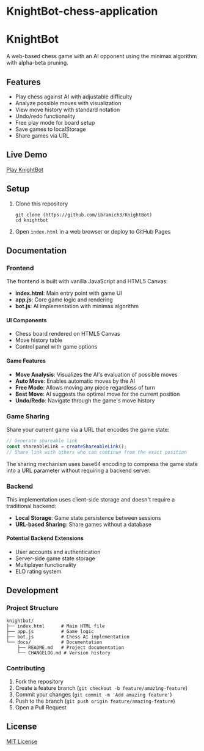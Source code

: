# KnightBot-chess-application

# KnightBot

A web-based chess game with an AI opponent using the minimax algorithm with alpha-beta pruning.

## Features
- Play chess against AI with adjustable difficulty
- Analyze possible moves with visualization
- View move history with standard notation
- Undo/redo functionality
- Free play mode for board setup
- Save games to localStorage
- Share games via URL

## Live Demo
[Play KnightBot](https://github.com/ibramich3/KnightBot)

## Setup
1. Clone this repository
   ```
   git clone (https://github.com/ibramich3/KnightBot)
   cd knightbot
   ```
2. Open `index.html` in a web browser or deploy to GitHub Pages

## Documentation

### Frontend
The frontend is built with vanilla JavaScript and HTML5 Canvas:

- **index.html**: Main entry point with game UI
- **app.js**: Core game logic and rendering
- **bot.js**: AI implementation with minimax algorithm

#### UI Components
- Chess board rendered on HTML5 Canvas
- Move history table
- Control panel with game options

#### Game Features
- **Move Analysis**: Visualizes the AI's evaluation of possible moves
- **Auto Move**: Enables automatic moves by the AI
- **Free Mode**: Allows moving any piece regardless of turn
- **Best Move**: AI suggests the optimal move for the current position
- **Undo/Redo**: Navigate through the game's move history

### Game Sharing
Share your current game via a URL that encodes the game state:

```javascript
// Generate shareable link
const shareableLink = createShareableLink();
// Share link with others who can continue from the exact position
```

The sharing mechanism uses base64 encoding to compress the game state into a URL parameter without requiring a backend server.

### Backend
This implementation uses client-side storage and doesn't require a traditional backend:

- **Local Storage**: Game state persistence between sessions
- **URL-based Sharing**: Share games without a database

#### Potential Backend Extensions
- User accounts and authentication
- Server-side game state storage
- Multiplayer functionality
- ELO rating system

## Development

### Project Structure
```
knightbot/
├── index.html      # Main HTML file
├── app.js          # Game logic
├── bot.js          # Chess AI implementation
└── docs/           # Documentation
    ├── README.md   # Project documentation
    └── CHANGELOG.md # Version history
```

### Contributing
1. Fork the repository
2. Create a feature branch (`git checkout -b feature/amazing-feature`)
3. Commit your changes (`git commit -m 'Add amazing feature'`)
4. Push to the branch (`git push origin feature/amazing-feature`)
5. Open a Pull Request

## License
[MIT License](LICENSE)
